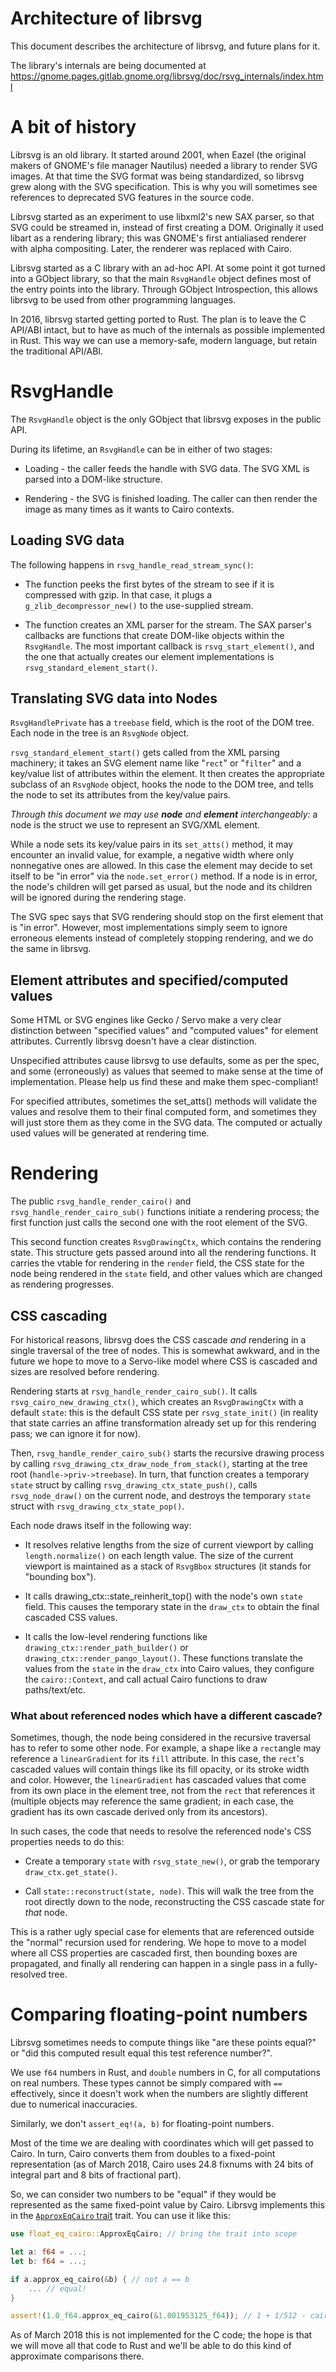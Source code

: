 Architecture of librsvg
=======================

This document describes the architecture of librsvg, and future plans
for it.

The library's internals are being documented at
https://gnome.pages.gitlab.gnome.org/librsvg/doc/rsvg_internals/index.html

# A bit of history

Librsvg is an old library.  It started around 2001, when Eazel (the
original makers of GNOME's file manager Nautilus) needed a library to
render SVG images.  At that time the SVG format was being
standardized, so librsvg grew along with the SVG specification.  This
is why you will sometimes see references to deprecated SVG features in
the source code.

Librsvg started as an experiment to use libxml2's new SAX parser, so
that SVG could be streamed in, instead of first creating a DOM.
Originally it used libart as a rendering library; this was GNOME's
first antialiased renderer with alpha compositing.  Later, the
renderer was replaced with Cairo.

Librsvg started as a C library with an ad-hoc API.  At some point it
got turned into a GObject library, so that the main `RsvgHandle`
object defines most of the entry points into the library.  Through
GObject Introspection, this allows librsvg to be used from other
programming languages.

In 2016, librsvg started getting ported to Rust.  The plan is to leave
the C API/ABI intact, but to have as much of the internals as possible
implemented in Rust.  This way we can use a memory-safe, modern
language, but retain the traditional API/ABI.

# RsvgHandle

The `RsvgHandle` object is the only GObject that librsvg exposes in
the public API.

During its lifetime, an `RsvgHandle` can be in either of two stages:

* Loading - the caller feeds the handle with SVG data.  The SVG XML is
  parsed into a DOM-like structure.

* Rendering - the SVG is finished loading.  The caller can then render
  the image as many times as it wants to Cairo contexts.

## Loading SVG data

The following happens in `rsvg_handle_read_stream_sync()`:

* The function peeks the first bytes of the stream to see if it is
  compressed with gzip.  In that case, it plugs a
  `g_zlib_decompressor_new()` to the use-supplied stream.

* The function creates an XML parser for the stream.  The SAX parser's
  callbacks are functions that create DOM-like objects within the
  `RsvgHandle`.  The most important callback is
  `rsvg_start_element()`, and the one that actually creates our
  element implementations is `rsvg_standard_element_start()`.

## Translating SVG data into Nodes

`RsvgHandlePrivate` has a `treebase` field, which is the root of the
DOM tree.  Each node in the tree is an `RsvgNode` object.

`rsvg_standard_element_start()` gets called from the XML parsing
machinery; it takes an SVG element name like "`rect`" or "`filter`"
and a key/value list of attributes within the element.  It then creates the
appropriate subclass of an `RsvgNode` object, hooks the node to the
DOM tree, and tells the node to set its attributes from the key/value
pairs.

*Through this document we may use **node** and **element**
interchangeably:* a node is the struct we use to represent an SVG/XML
element.

While a node sets its key/value pairs in its `set_atts()` method, it
may encounter an invalid value, for example, a negative width where
only nonnegative ones are allowed.  In this case the element may
decide to set itself to be "in error" via the `node.set_error()`
method.  If a node is in error, the node's children will get parsed as
usual, but the node and its children will be ignored during the
rendering stage.

The SVG spec says that SVG rendering should stop on the first element
that is "in error".  However, most implementations simply seem to
ignore erroneous elements instead of completely stopping rendering,
and we do the same in librsvg.

## Element attributes and specified/computed values

Some HTML or SVG engines like Gecko / Servo make a very clear
distinction between "specified values" and "computed values" for
element attributes.  Currently librsvg doesn't have a clear
distinction.

Unspecified attributes cause librsvg to use defaults, some as per the
spec, and some (erroneously) as values that seemed to make sense at
the time of implementation.  Please help us find these and make them
spec-compliant!

For specified attributes, sometimes the set_atts() methods will
validate the values and resolve them to their final computed form, and
sometimes they will just store them as they come in the SVG data.  The
computed or actually used values will be generated at rendering time.

# Rendering

The public `rsvg_handle_render_cairo()` and `rsvg_handle_render_cairo_sub()`
functions initiate a rendering process; the first function just calls
the second one with the root element of the SVG.

This second function creates `RsvgDrawingCtx`, which contains the
rendering state.  This structure gets passed around into all the
rendering functions.  It carries the vtable for rendering in the
`render` field, the CSS state for the node being rendered in the
`state` field, and other values which are changed as rendering
progresses.

## CSS cascading

For historical reasons, librsvg does the CSS cascade *and* rendering
in a single traversal of the tree of nodes.  This is somewhat awkward,
and in the future we hope to move to a Servo-like model where CSS is
cascaded and sizes are resolved before rendering.

Rendering starts at `rsvg_handle_render_cairo_sub()`.  It calls
`rsvg_cairo_new_drawing_ctx()`, which creates an `RsvgDrawingCtx` with
a default `state`:  this is the default CSS state per
`rsvg_state_init()` (in reality that state carries an affine
transformation already set up for this rendering pass; we can ignore
it for now).

Then, `rsvg_handle_render_cairo_sub()` starts the recursive drawing
process by calling
`rsvg_drawing_ctx_draw_node_from_stack()`, starting at the tree root
(`handle->priv->treebase`).  In turn, that function creates a
temporary `state` struct by calling `rsvg_drawing_ctx_state_push()`,
calls `rsvg_node_draw()` on the current node, and destroys the temporary
`state` struct with `rsvg_drawing_ctx_state_pop()`.

Each node draws itself in the following way:

* It resolves relative lengths from the size of current viewport by calling
  `length.normalize()` on each length value.  The size of the current
  viewport is maintained as a stack of `RsvgBbox` structures (it
  stands for "bounding box").

* It calls drawing_ctx::state_reinherit_top() with the node's own
  `state` field.  This causes the temporary state in the `draw_ctx` to
  obtain the final cascaded CSS values.

* It calls the low-level rendering functions like
  `drawing_ctx::render_path_builder()` or
  `drawing_ctx::render_pango_layout()`.  These functions translate the
  values from the `state` in the `draw_ctx` into Cairo values, they
  configure the `cairo::Context`, and call actual Cairo functions to
  draw paths/text/etc.

### What about referenced nodes which have a different cascade?

Sometimes, though, the node being considered in the recursive
traversal has to refer to some other node.  For example, a shape like
a `rect`angle may reference a `linearGradient` for its `fill`
attribute.  In this case, the `rect`'s cascaded values will contain
things like its fill opacity, or its stroke width and color.  However,
the `linearGradient` has cascaded values that come from its own place
in the element tree, not from the `rect` that references it (multiple
objects may reference the same gradient; in each case, the gradient
has its own cascade derived only from its ancestors).

In such cases, the code that needs to resolve the referenced node's
CSS properties needs to do this:

* Create a temporary `state` with `rsvg_state_new()`, or grab the
  temporary `draw_ctx.get_state()`.
  
* Call `state::reconstruct(state, node)`.  This will walk the tree
  from the root directly down to the node, reconstructing the CSS
  cascade state for *that* node.
  
This is a rather ugly special case for elements that are referenced
outside the "normal" recursion used for rendering.  We hope to move to
a model where all CSS properties are cascaded first, then bounding
boxes are propagated, and finally all rendering can happen in a single
pass in a fully-resolved tree.

# Comparing floating-point numbers

Librsvg sometimes needs to compute things like "are these points
equal?" or "did this computed result equal this test reference
number?".

We use `f64` numbers in Rust, and `double` numbers in C, for all
computations on real numbers.  These types cannot be simply compared
with `==` effectively, since it doesn't work when the numbers are
slightly different due to numerical inaccuracies.

Similarly, we don't `assert_eq!(a, b)` for floating-point numbers.

Most of the time we are dealing with coordinates which will get passed
to Cairo.  In turn, Cairo converts them from doubles to a fixed-point
representation (as of March 2018, Cairo uses 24.8 fixnums with 24 bits of
integral part and 8 bits of fractional part).

So, we can consider two numbers to be "equal" if they would be represented
as the same fixed-point value by Cairo.  Librsvg implements this in
the [`ApproxEqCairo` trait][ApproxEqCairo] trait.  You can use it like
this:

```rust
use float_eq_cairo::ApproxEqCairo; // bring the trait into scope

let a: f64 = ...;
let b: f64 = ...;

if a.approx_eq_cairo(&b) { // not a == b
    ... // equal!
}

assert!(1.0_f64.approx_eq_cairo(&1.001953125_f64)); // 1 + 1/512 - cairo rounds to 1
```

As of March 2018 this is not implemented for the C code; the hope is
that we will move all that code to Rust and we'll be able to do this
kind of approximate comparisons there.

[ApproxEqCairo]: rsvg_internals/src/float_eq_cairo.rs

